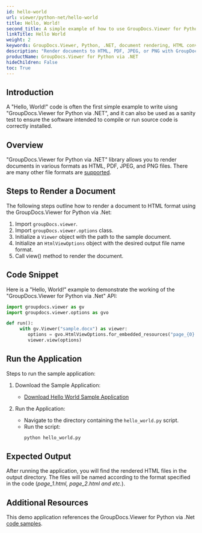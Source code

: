 ```yaml
---
id: hello-world
url: viewer/python-net/hello-world
title: Hello, World!
second_title: A simple example of how to use GroupDocs.Viewer for Python via .NET
linkTitle: Hello World
weight: 2
keywords: GroupDocs.Viewer, Python, .NET, document rendering, HTML conversion, quick start, code example
description: "Render documents to HTML, PDF, JPEG, or PNG with GroupDocs.Viewer for Python via .NET. Simple and powerful!"
productName: GroupDocs.Viewer for Python via .NET
hideChildren: False
toc: True
---
```


## Introduction
A "Hello, World!" code is often the first simple example to write uisng "GroupDocs.Viewer for Python via .NET", and it can also be used as a sanity test to ensure the software intended to compile or run source code is correctly installed.

## Overview
"GroupDocs.Viewer for Python via .NET" library allows you to render documents in various formats as HTML, PDF, JPEG, and PNG files. There are many other file formats are [supported](/viewer/python-net/supported-document-formats/).

## Steps to Render a Document
The following steps outline how to render a document to HTML format using the GroupDocs.Viewer for Python via .Net:

1. Import `groupDocs.viewer`.
2. Import `groupDocs.viewer.options` class.
3. Initialize a `Viewer` object with the path to the sample document.
4. Initialize an `HtmlViewOptions` object with the desired output file name format.
5. Call view() method to render the document.

## Code Snippet
Here is a "Hello, World!" example to demonstrate the working of the "GroupDocs.Viewer for Python via .Net" API:

```python
import groupdocs.viewer as gv
import groupdocs.viewer.options as gvo

def run():
     with gv.Viewer("sample.docx") as viewer:
        options = gvo.HtmlViewOptions.for_embedded_resources("page_{0}.html")
        viewer.view(options)
```
## Run the Application
Steps to run the sample application:
1. Download the Sample Application: 
    * [Download Hello World Sample Application](https://github.com/groupdocs-viewer/GroupDocs.Viewer-for-Python-via-.NET/blob/master/Examples/quick_start/hello_world.py)

2. Run the Application:
    * Navigate to the directory containing the `hello_world.py` script.
    * Run the script:
        ```bash 
        python hello_world.py
        ```

## Expected Output
After running the application, you will find the rendered HTML files in the output directory. The files will be named according to the format specified in the code (*page_1.html, page_2.html and etc.*).

## Additional Resources
This demo application references the GroupDocs.Viewer for Python via .Net [code samples](https://github.com/groupdocs-viewer/GroupDocs.Viewer-for-Python-via-.NET).